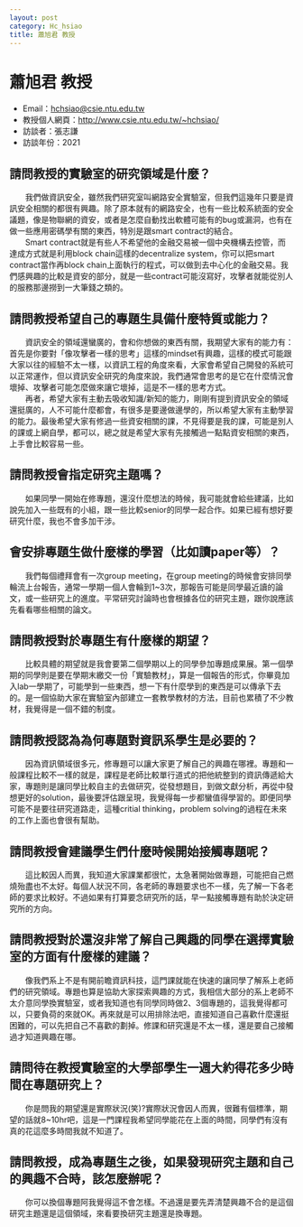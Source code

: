 ```yaml
---
layout: post
category: Hc_hsiao
title: 蕭旭君 教授
---
```



# 蕭旭君 教授

- Email：hchsiao@csie.ntu.edu.tw
- 教授個人網頁：<http://www.csie.ntu.edu.tw/~hchsiao/>
- 訪談者：張志謙
- 訪談年份：2021

## 請問教授的實驗室的研究領域是什麼？
&emsp;&emsp;我們做資訊安全，雖然我們研究室叫網路安全實驗室，但我們這幾年只要是資訊安全相關的都很有興趣。除了原本就有的網路安全，也有一些比較系統面的安全議題，像是物聯網的資安，或者是怎麼自動找出軟體可能有的bug或漏洞，也有在做一些應用密碼學有關的東西，特別是跟smart contract的結合。
<br>&emsp;&emsp;Smart contract就是有些人不希望他的金融交易被一個中央機構去控管，而達成方式就是利用block chain這樣的decentralize system，你可以把smart contract當作再block chain上面執行的程式，可以做到去中心化的金融交易。我們感興趣的比較是資安的部分，就是一些contract可能沒寫好，攻擊者就能從別人的服務那邊撈到一大筆錢之類的。
## 請問教授希望自己的專題生具備什麼特質或能力？
&emsp;&emsp;資訊安全的領域還蠻廣的，會和你想做的東西有關，我期望大家有的能力有：首先是你要對「像攻擊者一樣的思考」這樣的mindset有興趣，這樣的模式可能跟大家以往的經驗不太一樣，以資訊工程的角度來看，大家會希望自己開發的系統可以正常運作，但以資訊安全研究的角度來說，我們通常會思考的是它在什麼情況會壞掉、攻擊者可能怎麼做來讓它壞掉，這是不一樣的思考方式。
<br>&emsp;&emsp;再者，希望大家有主動去吸收知識/新知的能力，剛剛有提到資訊安全的領域還挺廣的，人不可能什麼都會，有很多是要邊做邊學的，所以希望大家有主動學習的能力。最後希望大家有修過一些資安相關的課，不見得要是我的課，可能是別人的課或上網自學，都可以，總之就是希望大家有先接觸過一點點資安相關的東西，上手會比較容易一些。
## 請問教授會指定研究主題嗎？
&emsp;&emsp;如果同學一開始在修專題，還沒什麼想法的時候，我可能就會給些建議，比如說先加入一些既有的小組，跟一些比較senior的同學一起合作。如果已經有想好要研究什麼，我也不會多加干涉。
## 會安排專題生做什麼樣的學習（比如讀paper等）？
&emsp;&emsp;我們每個禮拜會有一次group meeting，在group meeting的時候會安排同學輪流上台報告，通常一學期一個人會輪到1~3次，那報告可能是同學最近讀的論文，或一些研究上的進度。平常研究討論時也會根據各位的研究主題，跟你說應該先看看哪些相關的論文。
## 請問教授對於專題生有什麼樣的期望？
&emsp;&emsp;比較具體的期望就是我會要第二個學期以上的同學參加專題成果展。第一個學期的同學則是要在學期末繳交一份「實驗教材」，算是一個報告的形式，你畢竟加入lab一學期了，可能學到一些東西，想一下有什麼學到的東西是可以傳承下去的。是一個協助大家在實驗室內部建立一套教學教材的方法，目前也累積了不少教材，我覺得是一個不錯的制度。
## 請問教授認為為何專題對資訊系學生是必要的？ 
&emsp;&emsp;因為資訊領域很多元，修專題可以讓大家更了解自己的興趣在哪裡。專題和一般課程比較不一樣的就是，課程是老師比較單行道式的把他統整到的資訊傳遞給大家，專題則是讓同學比較自主的去做研究，從發想題目，到做文獻分析，再從中發想更好的solution，最後要評估跟呈現，我覺得每一步都蠻值得學習的。即便同學可能不是要往研究道路走，這種critial thinking，problem solving的過程在未來的工作上面也會很有幫助。

## 請問教授會建議學生們什麼時候開始接觸專題呢？
&emsp;&emsp;這比較因人而異，我知道大家課業都很忙，太急著開始做專題，可能把自己燃燒殆盡也不太好。每個人狀況不同，各老師的專題要求也不一樣，先了解一下各老師的要求比較好。不過如果有打算要念研究所的話，早一點接觸專題有助於決定研究所的方向。
## 請問教授對於還沒非常了解自己興趣的同學在選擇實驗室的方面有什麼樣的建議？
&emsp;&emsp;像我們系上不是有開前瞻資訊科技，這門課就能在快速的讓同學了解系上老師們的研究領域。專題也算是協助大家探索興趣的方式，我相信大部分的系上老師不太介意同學換實驗室，或者我知道也有同學同時做2、3個專題的，這我覺得都可以，只要負荷的來就OK。再來就是可以用排除法吧，直接知道自己喜歡什麼還挺困難的，可以先把自己不喜歡的劃掉。修課和研究還是不太一樣，還是要自己接觸過才知道興趣在哪。
## 請問待在教授實驗室的大學部學生一週大約得花多少時間在專題研究上？
&emsp;&emsp;你是問我的期望還是實際狀況(笑)?實際狀況會因人而異，很難有個標準，期望的話就8~10hr吧，這是一門課程我希望同學能花在上面的時間，同學們有沒有真的花這麼多時間我就不知道了。
## 請問教授，成為專題生之後，如果發現研究主題和自己的興趣不合時，該怎麼辦呢？
&emsp;&emsp;你可以換個專題阿我覺得這不會怎樣。不過還是要先弄清楚興趣不合的是這個研究主題還是這個領域，來看要換研究主題還是換專題。
